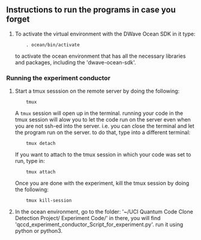 ## Instructions to run the programs in case you forget


1. To activate the virtual environment with the DWave Ocean SDK in it type:
    ```
        . ocean/bin/activate
    ```
    to activate the ocean environment that has all the necessary libraries and packages, including the 'dwave-ocean-sdk'. 

### Running the experiment conductor
1. Start a tmux sesssion on the remote server by doing the following:
    ```
        tmux
    ```
    A `tmux` session will open up in the terminal. running your code in the tmux session will alow you to let the code run on the server
    even when you are not ssh-ed into the server. i.e. you can close the terminal and let the program run on the server. to do that, type into a different terminal:
    ```
        tmux detach
    ```
    If you want to attach to the tmux session in which your code was set to run, type in:
    ```
        tmux attach
    ```
    Once you are done with the experiment, kill the tmux session by doing the following:
    ```
        tmux kill-session
    ```

2. In the ocean environment, go to the folder: '~/UCI Quantum Code Clone Detection Project/ Experiment Code/'
in there, you will find 'qccd_experiment_conductor_Script_for_experiment.py'. run it using python or python3. 
